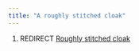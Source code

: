 ```yaml
---
title: "A roughly stitched cloak"
---
```


1.  REDIRECT [Roughly stitched cloak](Roughly_stitched_cloak "wikilink")